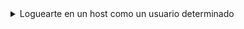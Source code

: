 <details>
  <summary>Loguearte en un host como un usuario determinado</summary>
  ```console
  [student@workstation ~]$ ssh student@serverb
  ```
</details>
